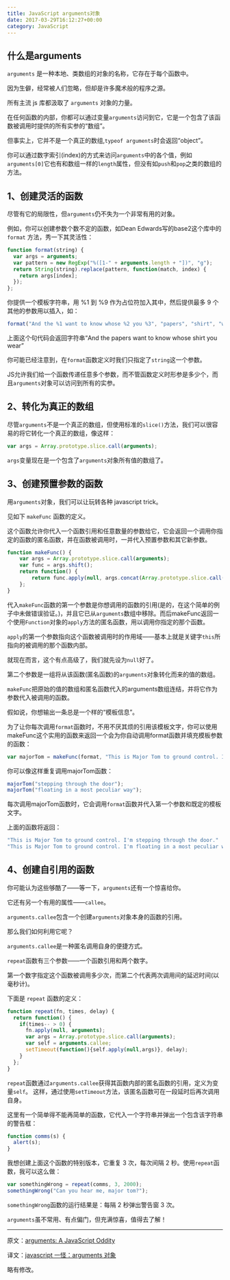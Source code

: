 ```yaml
---
title: JavaScript arguments对象
date: 2017-03-29T16:12:27+00:00
category: JavaScript
---
```


## 什么是arguments

`arguments` 是一种本地、类数组的对象的名称，它存在于每个函数中。

因为生僻，经常被人们忽略，但却是许多魔术般的程序之源。

所有主流 js 库都汲取了 `arguments` 对象的力量。

在任何函数的内部，你都可以通过变量`arguments`访问到它，它是一个包含了该函数被调用时提供的所有实参的“数组”。

但事实上，它并不是一个真正的数组,`typeof arguments`时会返回“object”。

你可以通过数字索引(index)的方式来访问`arguments`中的各个值，例如`arguments[0]`它也有和数组一样的`length`属性，但没有如`push`和`pop`之类的数组的方法。

## 1、创建灵活的函数

尽管有它的局限性，但`arguments`仍不失为一个非常有用的对象。

例如，你可以创建参数个数不定的函数，如Dean Edwards写的base2这个库中的 `format` 方法，秀一下其灵活性：

```js
function format(string) {
  var args = arguments;
  var pattern = new RegExp("%([1-" + arguments.length + "])", "g");
  return String(string).replace(pattern, function(match, index) {
    return args[index];
  });
};
```

你提供一个模板字符串，用 %1 到 %9 作为占位符加入其中，然后提供最多 9 个其他的参数用以插入，如：

```js
format("And the %1 want to know whose %2 you %3", "papers", "shirt", "wear");
```

上面这个句代码会返回字符串“And the papers want to know whose shirt you wear”

你可能已经注意到，在`format`函数定义时我们只指定了`string`这一个参数。

JS允许我们给一个函数传递任意多个参数，而不管函数定义时形参是多少个，而且`arguments`对象可以访问到所有的实参。

## 2、转化为真正的数组

尽管`arguments`不是一个真正的数组，但使用标准的`slice()`方法，我们可以很容易的将它转化一个真正的数组，像这样：

```js
var args = Array.prototype.slice.call(arguments);
```

`args`变量现在是一个包含了`arguments`对象所有值的数组了。

## 3、创建预置参数的函数

用`arguments`对象，我们可以让玩转各种 javascript trick。

见如下 `makeFunc` 函数的定义。

这个函数允许你代入一个函数引用和任意数量的参数给它，它会返回一个调用你指定的函数的匿名函数，并在函数被调用时，一并代入预置参数和其它新参数。

```js
function makeFunc() {
    var args = Array.prototype.slice.call(arguments);
    var func = args.shift();
    return function() {
        return func.apply(null, args.concat(Array.prototype.slice.call(arguments)));
    };
}
```

代入`makeFunc`函数的第一个参数是你想调用的函数的引用(是的，在这个简单的例子中未做错误验证。)，并且它已从`arguments`数组中移除。而后makeFunc返回一个使用`Function`对象的`apply`方法的匿名函数，用以调用你指定的那个函数。

`apply`的第一个参数指向这个函数被调用时的作用域——基本上就是关键字`this`所指向的被调用的那个函数内部。

就现在而言，这个有点高级了，我们就先设为`null`好了。

第二个参数是一组将从该函数(匿名函数)的`arguments`对象转化而来的值的数组。

`makeFunc`把原始的值的数组和匿名函数代入的arguments数组连结，并将它作为参数代入被调用的函数。

假如说，你想输出一条总是一个样的“模板信息”。

为了让你每次调用`format`函数时，不用不厌其烦的引用该模板文字，你可以使用makeFunc这个实用的函数来返回一个会为你自动调用format函数并填充模板参数的函数：

```js
var majorTom = makeFunc(format, "This is Major Tom to ground control. I'm %1.");
```

你可以像这样重复调用majorTom函数：

```js
majorTom("stepping through the door");
majorTom("floating in a most peculiar way");
```

每次调用majorTom函数时，它会调用`format`函数并代入第一个参数和既定的模板文字。

上面的函数将返回：

```js
"This is Major Tom to ground control. I'm stepping through the door."
"This is Major Tom to ground control. I'm floating in a most peculiar way."
```

## 4、创建自引用的函数

你可能认为这些够酷了——等一下，`arguments`还有一个惊喜给你。

它还有另一个有用的属性——`callee`。

`arguments.callee`包含一个创建`arguments`对象本身的函数的引用。

那么我们如何利用它呢？

`arguments.callee`是一种匿名调用自身的便捷方式。

`repeat`函数有三个参数——一个函数引用和两个数字。

第一个数字指定这个函数被调用多少次，而第二个代表两次调用间的延迟时间(以毫秒计)。

下面是 `repeat` 函数的定义：

```js
function repeat(fn, times, delay) {
  return function() {
    if(times-- > 0) {
      fn.apply(null, arguments);
      var args = Array.prototype.slice.call(arguments);
      var self = arguments.callee;
      setTimeout(function(){self.apply(null,args)}, delay);
    }
  };
}
```

`repeat`函数通过`arguments.callee`获得其函数内部的匿名函数的引用，定义为变量`self`。
这样，通过使用`setTimeout`方法，该匿名函数可在一段延时后再次调用自身。

这里有一个简单得不能再简单的函数，它代入一个字符串并弹出一个包含该字符串的警告框：

```js
function comms(s) {
  alert(s);
}
```

我想创建上面这个函数的特别版本，它重复 3 次，每次间隔 2 秒。使用`repeat`函数，我可以这么做：

```js
var somethingWrong = repeat(comms, 3, 2000);
somethingWrong("Can you hear me, major tom?");
```

`somethingWrong`函数的运行结果是：每隔 2 秒弹出警告窗 3 次。

`arguments`虽不常用、有点偏门，但充满惊喜，值得去了解！


---

原文：[arguments: A JavaScript Oddity](http://www.sitepoint.com/arguments-a-javascript-oddity/)

译文：[javascript 一怪：arguments 对象](http://justjavac.com/javascript/2008/11/11/arguments-a-javascript-oddity.html)

略有修改。